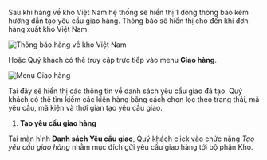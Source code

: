 
Sau khi hàng về kho Việt Nam hệ thống sẽ hiển thị 1 dòng thông báo kèm hướng dẫn tạo yêu cầu giao hàng. Thông báo sẽ hiển thị cho đến khi đơn hàng xuất kho Việt Nam.

![Thông báo hàng về kho Việt Nam](https://user-images.githubusercontent.com/73226975/103120075-bcbec100-46a8-11eb-9c57-ca5549de8d80.png)

Hoặc Quý khách có thể truy cập trực tiếp vào menu **Giao hàng**.

![Menu Giao hàng](https://user-images.githubusercontent.com/73226975/103121175-8cc5ec80-46ad-11eb-949f-4d7b941190ba.png)

Tại đây sẽ hiển thị các thông tin về danh sách yêu cầu giao đã tạo. 
Quý khách có thể tìm kiếm các kiện hàng bằng cách chọn lọc theo trạng thái, mã yêu cầu, mã kiện và thời gian tạo yêu cầu giao.

1. **Tạo yêu cầu giao hàng**

Tại màn hình **Danh sách Yêu cầu giao**, Quý khách click vào chức năng *Tạo yêu cầu giao hàng* nhằm mục đích gửi yêu cầu giao hàng tới bộ phận Kho.





